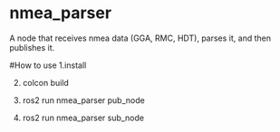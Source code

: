 # nmea_parser
A node that receives nmea data (GGA, RMC, HDT), parses it, and then publishes it.

#How to use
1.install

2. colcon build

3. ros2 run nmea_parser pub_node
4. ros2 run nmea_parser sub_node
